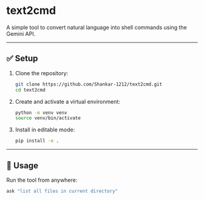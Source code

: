 # text2cmd

A simple tool to convert natural language into shell commands using the Gemini API.

---

## ✅ Setup

1. Clone the repository:

    ```bash
    git clone https://github.com/Shankar-1212/text2cmd.git
    cd text2cmd
    ```

2. Create and activate a virtual environment:

    ```bash
    python -m venv venv
    source venv/bin/activate
    ```

3. Install in editable mode:

    ```bash
    pip install -e .
    ```

---

## 🚀 Usage

Run the tool from anywhere:

```bash
ask "list all files in current directory"

